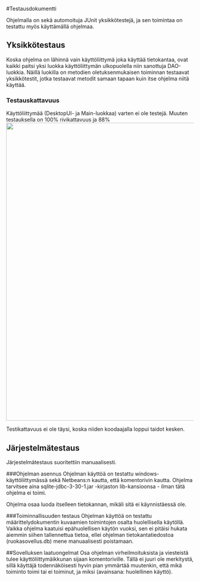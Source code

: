#Testausdokumentti

Ohjelmalla on sekä automoituja JUnit yksikkötestejä, ja sen toimintaa on testattu myös käyttämällä ohjelmaa.

## Yksikkötestaus
Koska ohjelma on lähinnä vain käyttöliittymä joka käyttää tietokantaa, ovat kaikki paitsi yksi luokka käyttöliittymän ulkopuolella niin sanottuja DAO-luokkia.
Näillä luokilla on metodien oletuksenmukaisen toiminnan testaavat yksikkötestit,
 jotka testaavat metodit samaan tapaan kuin itse ohjelma niitä käyttää.
 
### Testauskattavuus
 Käyttöliittymää (DesktopUI- ja Main-luokkaa) varten ei ole testejä. Muuten testauksella on 100% rivikattavuus ja 88% 
 <img src="https://github.com/ansketom/ot-harjoitustyo/tree/master/Dokumentointi/kuvat/ruokasovellus_testikattavuus.png" width="800">    
 
 Testikattavuus ei ole täysi, koska niiden koodaajalla loppui taidot kesken.
 
## Järjestelmätestaus
 Järjestelmätestaus suoritettiin manuaalisesti.
 
###Ohjelman asennus
 Ohjelman käyttöä on testattu windows-käyttöliittymässä sekä Netbeans:n kautta, että komentorivin kautta. Ohjelma tarvitsee aina sqlite-jdbc-3-30-1.jar -kirjaston lib-kansioonsa - ilman tätä ohjelma ei toimi.  
     
 Ohjelma osaa luoda itselleen tietokannan, mikäli sitä ei käynnistäessä ole.
 
###Toiminnallisuuden testaus
 Ohjelman käyttöä on testattu määrittelydokumentin kuvaamien toimintojen osalta huolellisella käytöllä. Vaikka ohjelma kaatuisi epähuolellisen käytön vuoksi, sen ei pitäisi hukata aiemmin siihen tallennettua tietoa, ellei ohjelman tietokantatiedostoa (ruokasovellus.db) mene manuaalisesti poistamaan.
 
##Sovelluksen laatuongelmat
 Osa ohjelman virheilmoituksista ja viesteistä tulee käyttöliittymäikkunan sijaan komentoriville. Tällä ei juuri ole merkitystä, sillä käyttäjä todennäköisesti hyvin pian ymmärtää muutenkin, että mikä toiminto toimi tai ei toiminut, ja miksi (avainsana: huolellinen käyttö).
 